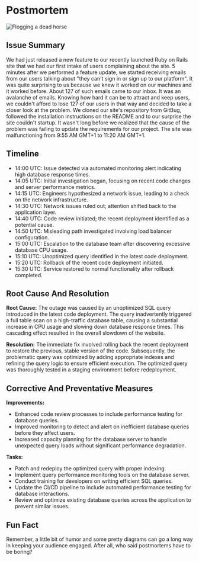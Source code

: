 # Postmortem

![Flogging a dead horse](post-mortem-meetings.jpg)

## Issue Summary

We had just released a new feature to our recently launched Ruby on Rails site that we had our first intake of users complaining about the site. 5 minutes after we performed a feature update, we started receiving emails from our users talking about "they can't sign in or sign up to our platform". It was quite surprising to us because we knew it worked on our machines and it worked before. About 127 of such emails came to our inbox. It was an avalanche of emails. Knowing how hard it can be to attract and keep users, we couldn't afford to lose 127 of our users in that way and decided to take a closer look at the problem. We cloned our site's repository from GitBug, followed the installation instructions on the README and to our surprise the site couldn't startup. It wasn't long before we realized that the cause of the problem was failing to update the requirements for our project. The site was malfunctioning from 9:55 AM GMT+1 to 11:20 AM GMT+1.

## Timeline

+ 14:00 UTC: Issue detected via automated monitoring alert indicating high database response times.
+ 14:05 UTC: Initial investigation began, focusing on recent code changes and server performance metrics.
+ 14:15 UTC: Engineers hypothesized a network issue, leading to a check on the network infrastructure.
+ 14:30 UTC: Network issues ruled out; attention shifted back to the application layer.
+ 14:40 UTC: Code review initiated; the recent deployment identified as a potential cause.
+ 14:50 UTC: Misleading path investigated involving load balancer configuration.
+ 15:00 UTC: Escalation to the database team after discovering excessive database CPU usage.
+ 15:10 UTC: Unoptimized query identified in the latest code deployment.
+ 15:20 UTC: Rollback of the recent code deployment initiated.
+ 15:30 UTC: Service restored to normal functionality after rollback completed.

## Root Cause And Resolution

**Root Cause:**
The outage was caused by an unoptimized SQL query introduced in the latest code deployment. The query inadvertently triggered a full table scan on a high-traffic database table, causing a substantial increase in CPU usage and slowing down database response times. This cascading effect resulted in the overall slowdown of the website.

**Resolution:**
The immediate fix involved rolling back the recent deployment to restore the previous, stable version of the code. Subsequently, the problematic query was optimized by adding appropriate indexes and refining the query logic to ensure efficient execution. The optimized query was thoroughly tested in a staging environment before redeployment.

## Corrective And Preventative Measures

**Improvements:**

+ Enhanced code review processes to include performance testing for database queries.
+ Improved monitoring to detect and alert on inefficient database queries before they affect users.
+ Increased capacity planning for the database server to handle unexpected query loads without significant performance degradation.

**Tasks:**

 + Patch and redeploy the optimized query with proper indexing.
 + Implement query performance monitoring tools on the database server.
 + Conduct training for developers on writing efficient SQL queries.
 + Update the CI/CD pipeline to include automated performance testing for database interactions.
 + Review and optimize existing database queries across the application to prevent similar issues.

## Fun Fact

Remember, a little bit of humor and some pretty diagrams can go a long way in keeping your audience engaged. After all, who said postmortems have to be boring?